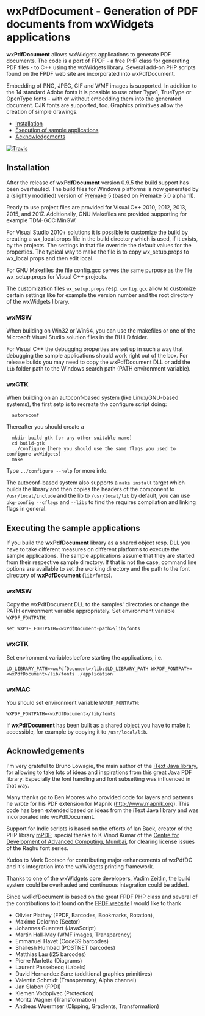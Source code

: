 # wxPdfDocument - Generation of PDF documents from wxWidgets applications

**wxPdfDocument** allows wxWidgets applications to generate PDF documents.
The code is a port of FPDF - a free PHP class for generating PDF files - to
C++ using the wxWidgets library. Several add-on PHP scripts found
on the FPDF web site are incorporated into wxPdfDocument.

Embedding of PNG, JPEG, GIF and WMF images is supported. In addition to
the 14 standard Adobe fonts it is possible to use other Type1, TrueType
or OpenType fonts - with or without embedding them into the generated
document. CJK fonts are supported, too. Graphics primitives allow the
creation of simple drawings.

- [Installation](#install)
- [Execution of sample applications](#execsamples)
- [Acknowledgements](#acknowledge)

[![Travis](https://img.shields.io/travis/utelle/wxpdfdoc/master.svg?label=Linux+/+OS+X)](https://travis-ci.org/utelle/wxpdfdoc)
 
## <a name="install"></a>Installation

After the release of **wxPdfDocument** version 0.9.5 the build support
has been overhauled. The build files for Windows platforms is now
generated by a (slightly modified) version of [Premake 5](https://premake.github.io/)
(based on Premake 5.0 alpha 11).  

Ready to use project files are provided for Visual C++ 2010, 2012, 2013,
2015, and 2017. Additionally, GNU Makefiles are provided supporting for
example TDM-GCC MinGW.

For Visual Studio 2010+ solutions it is possible to customize the build
by creating a wx_local.props file in the build directory which is used,
if it exists, by the projects. The settings in that file override the
default values for the properties. The typical way to make the file is
to copy wx_setup.props to wx_local.props and then edit local.

For GNU Makefiles the file config.gcc serves the same purpose as the
file wx_setup.props for Visual C++ projects.

The customization files `wx_setup.props` resp. `config.gcc` allow to
customize certain settings like for example the version number and the
root directory of the wxWidgets library.

### wxMSW

When building on Win32 or Win64, you can use the makefiles or one of the
Microsoft Visual Studio solution files in the BUILD folder.

For Visual C++ the debugging properties are set up in such a way that
debugging the sample applications should work right out of the box. For
release builds you may need to copy the wxPdfDocument DLL or add the
`lib` folder path to the Windows search path (PATH environment variable).

### wxGTK

When building on an autoconf-based system (like Linux/GNU-based
systems), the first setp is to recreate the configure script doing:

```
  autoreconf
```

Thereafter you should create a

```
  mkdir build-gtk [or any other suitable name]
  cd build-gtk
  ../configure [here you should use the same flags you used to configure wxWidgets]
  make
```
 
Type `../configure --help` for more info.

The autoconf-based system also supports a `make install` target which
builds the library and then copies the headers of the component to
`/usr/local/include` and the lib to `/usr/local/lib` by default, you can use
`pkg-config --cflags` and `--libs` to find the requires compilation and
linking flags in general.

## <a name="execsamples"></a>Executing the sample applications

If you build the **wxPdfDocument** library as a shared object resp. DLL
you have to take different measures on different platforms to execute
the sample applications. The sample applications assume that they are
started from their respective sample directory. If that is not the case,
command line options are available to set the working directory and the
path to the font directory of **wxPdfDocument** (`lib/fonts`).

### wxMSW

Copy the wxPdfDocument DLL to the samples' directories or change the PATH
environment variable appropriately. Set environment variable `WXPDF_FONTPATH`:

```
set WXPDF_FONTPATH=<wxPdfDocument-path>\lib\fonts
```

### wxGTK

Set environment variables before starting the applications, i.e.

```
LD_LIBRARY_PATH=<wxPdfDocument>/lib:$LD_LIBRARY_PATH WXPDF_FONTPATH=<wxPdfDocument>/lib/fonts ./application
```

### wxMAC

You should set environment variable `WXPDF_FONTPATH`:

```
WXPDF_FONTPATH=<wxPdfDocument>/lib/fonts
```

If **wxPdfDocument** has been built as a shared object you have to make it accessible,
for example by copying it to `/usr/local/lib`.

## <a name="acknowledge"></a>Acknowledgements

I'm very grateful to Bruno Lowagie, the main author of the [iText Java library](http://itextpdf.com/),
for allowing to take lots of ideas and inspirations from this great Java PDF library.
Especially the font handling and font subsetting was influenced in that way.

Many thanks go to Ben Moores who provided code for layers and patterns he
wrote for his PDF extension for Mapnik (http://www.mapnik.org). This code
has been extended based on ideas from the iText Java library and was
incorporated into wxPdfDocument.

Support for Indic scripts is based on the efforts of Ian Back, creator of
the PHP library [mPDF](http://www.mpdf1.com/mpdf/index.php); special thanks to K Vinod Kumar
of the [Centre for Development of Advanced Computing, Mumbai](http://cdac.in/),
for clearing license issues of the Raghu font series.

Kudos to Mark Dootson for contributing major enhancements of wxPdfDC and
it's integration into the wxWidgets printing framework.

Thanks to one of the wxWidgets core developers, Vadim Zeitlin, the build system
could be overhauled and continuous integration could be added.

Since wxPdfDocument is based on the great FPDF PHP class and several of the
contributions to it found on the [FPDF website](http://www.fpdf.org) I would
like to thank 

- Olivier Plathey (FPDF, Barcodes, Bookmarks, Rotation),
- Maxime Delorme (Sector)
- Johannes Guentert (JavaScript)
- Martin Hall-May (WMF images, Transparency)
- Emmanuel Havet (Code39 barcodes)
- Shailesh Humbad (POSTNET barcodes)
- Matthias Lau (i25 barcodes)
- Pierre Marletta (Diagrams)
- Laurent Passebecq (Labels)
- David Hernandez Sanz (additional graphics primitives)
- Valentin Schmidt (Transparency, Alpha channel)
- Jan Slabon (FPDI)
- Klemen Vodopivec (Protection)
- Moritz Wagner (Transformation)
- Andreas Wuermser (Clipping, Gradients, Transformation)
